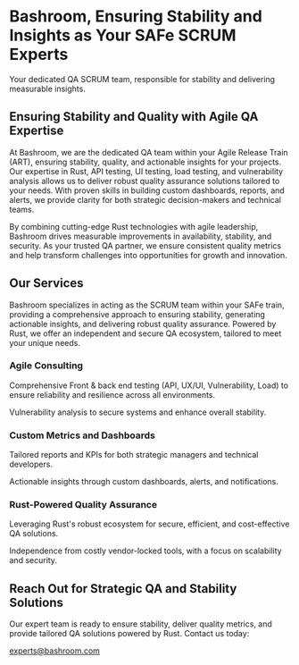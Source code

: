 # Bashroom, Ensuring Stability and Insights as Your SAFe SCRUM Experts

Your dedicated QA SCRUM team, responsible for stability and delivering measurable insights.

## Ensuring Stability and Quality with Agile QA Expertise

At Bashroom, we are the dedicated QA team within your Agile Release Train (ART), ensuring stability, quality, and actionable insights for your projects. Our expertise in Rust, API testing, UI testing, load testing, and vulnerability analysis allows us to deliver robust quality assurance solutions tailored to your needs. With proven skills in building custom dashboards, reports, and alerts, we provide clarity for both strategic decision-makers and technical teams.

By combining cutting-edge Rust technologies with agile leadership, Bashroom drives measurable improvements in availability, stability, and security. As your trusted QA partner, we ensure consistent quality metrics and help transform challenges into opportunities for growth and innovation.

## Our Services

Bashroom specializes in acting as the SCRUM team within your SAFe train, providing a comprehensive approach to ensuring stability, generating actionable insights, and delivering robust quality assurance. Powered by Rust, we offer an independent and secure QA ecosystem, tailored to meet your unique needs.

### Agile Consulting

Comprehensive Front & back end testing (API, UX/UI, Vulnerability, Load) to ensure reliability and resilience across all environments.

Vulnerability analysis to secure systems and enhance overall stability.

### Custom Metrics and Dashboards
Tailored reports and KPIs for both strategic managers and technical developers.

Actionable insights through custom dashboards, alerts, and notifications.

### Rust-Powered Quality Assurance

Leveraging Rust's robust ecosystem for secure, efficient, and cost-effective QA solutions.

Independence from costly vendor-locked tools, with a focus on scalability and security.

## Reach Out for Strategic QA and Stability Solutions

Our expert team is ready to ensure stability, deliver quality metrics, and provide tailored QA solutions powered by Rust. Contact us today:

<experts@bashroom.com>